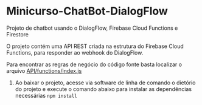 # Minicurso-ChatBot-DialogFlow
Projeto de chatbot usando o DialogFlow, Firebase Cloud Functions e Firestore


O projeto contém uma API REST criada na estrutura do Firebase Cloud Functions, para responder ao webhook do DialogFlow.

Para encontrar as regras de negócio do código fonte basta localizar o arquivo [API/functions/index.js](https://github.com/diariodeumaprogramadora/Minicurso-ChatBot-DialogFlow/blob/master/API/functions/index.js)

1. Ao baixar o projeto, acesse via software de linha de comando o dietório do projeto e execute o comando abaixo para instalar as dependências necessárias
`npm install`
